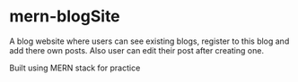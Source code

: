 # mern-blogSite
A blog website where users can see existing blogs, register to this blog and add there own posts.
Also user can edit their post after creating one.


Built using MERN stack for practice

